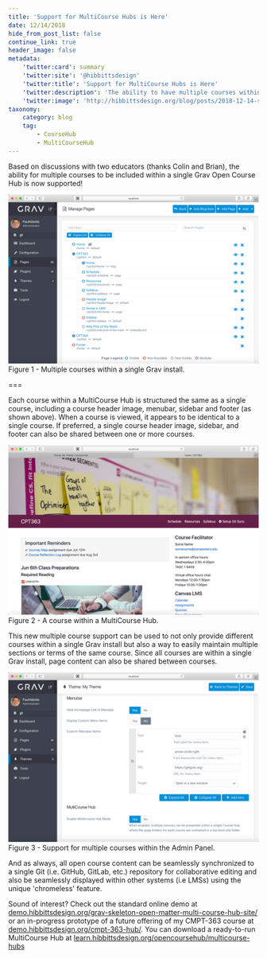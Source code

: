 ```yaml
---
title: 'Support for MultiCourse Hubs is Here'
date: 12/14/2018
hide_from_post_list: false
continue_link: true
header_image: false
metadata:
    'twitter:card': summary
    'twitter:site': '@hibbittsdesign'
    'twitter:title': 'Support for MultiCourse Hubs is Here'
    'twitter:description': 'The ability to have multiple courses within a single Grav Open Course Hub is now available.'
    'twitter:image': 'http://hibbittsdesign.org/blog/posts/2018-12-14-support-for-multicourse-hubs-is-here/admin-panel-multiple-courses.png'
taxonomy:
    category: blog
    tag:
        - CourseHub
        - MultiCourseHub
---
```


Based on discussions with two educators (thanks Colin and Brian), the ability for multiple courses to be included within a single Grav Open Course Hub is now supported!

![Multiple courses within a single Grav install](admin-panel-multiple-courses.png)  
Figure 1 - Multiple courses within a single Grav install.

===

Each course within a MultiCourse Hub is structured the same as a single course, including a course header image, menubar, sidebar and footer (as shown above). When a course is viewed, it appears to be identical to a single course. If preferred, a single course header image, sidebar, and footer can also be shared between one or more courses.

![A course within a MultiCourse Hub](cpt-363-home-page.png)  
Figure 2 - A course within a MultiCourse Hub.

This new multiple course support can be used to not only provide different courses within a single Grav install but also a way to easily maintain multiple sections or terms of the same course. Since all courses are within a single Grav install, page content can also be shared between courses.

![Support for multiple courses within the Admin Panel](admin-panel-multicourse.png)  
Figure 3 - Support for multiple courses within the Admin Panel.

And as always, all open course content can be seamlessly synchronized to a single Git (i.e. GitHub, GitLab, etc.) repository for collaborative editing and also be seamlessly displayed within other systems (i.e LMSs) using the unique 'chromeless' feature.

Sound of interest? Check out the standard online demo at [demo.hibbittsdesign.org/grav-skeleton-open-matter-multi-course-hub-site/](http://demo.hibbittsdesign.org/grav-skeleton-open-matter-multi-course-hub-site/) or an in-progress prototype of a future offering of my CMPT-363 course at [demo.hibbittsdesign.org/cmpt-363-hub/](https://demo.hibbittsdesign.org/cmpt-363-hub/). You can download a ready-to-run MultiCourse Hub at [learn.hibbittsdesign.org/opencoursehub/multicourse-hubs](https://learn.hibbittsdesign.org/opencoursehub/multicourse-hubs)
